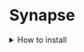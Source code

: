 # Synapse
<details>
    <summary>How to install</summary>

1. **Install Forge:** Make sure that you have [Forge](https://files.minecraftforge.net/net/minecraftforge/forge/index_1.8.9.html) installed for the next step.

2. **Install ChatTriggers:** You'll need [ChatTriggers](https://www.chattriggers.com) installed to run this CT module.

3. **Accessing ChatTriggers:** Launch Minecraft and enter the command `/ct files`

. **Download Synapse:** Download the zip file from releases

5. **Finishing:** Now just Restart your game
</details>
